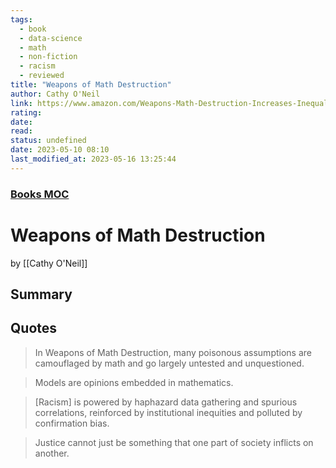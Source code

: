 ```yaml
---
tags:
  - book
  - data-science
  - math
  - non-fiction
  - racism
  - reviewed
title: "Weapons of Math Destruction"
author: Cathy O'Neil
link: https://www.amazon.com/Weapons-Math-Destruction-Increases-Inequality-ebook/dp/B019B6VCLO/
rating:
date:
read:
status: undefined
date: 2023-05-10 08:10
last_modified_at: 2023-05-16 13:25:44
---
```


### [Books MOC](Books%20MOC.md)

# Weapons of Math Destruction

by [[Cathy O'Neil]]

## Summary


## Quotes

> In Weapons of Math Destruction, many poisonous assumptions are camouflaged by math and go largely untested and unquestioned.

> Models are opinions embedded in mathematics.

> \[Racism\] is powered by haphazard data gathering and spurious correlations, reinforced by institutional inequities and polluted by confirmation bias.

> Justice cannot just be something that one part of society inflicts on another.

